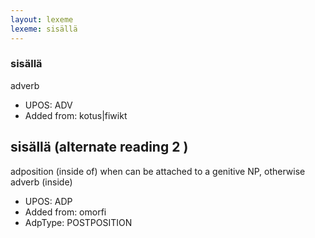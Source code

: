 ```yaml
---
layout: lexeme
lexeme: sisällä
---
```


###  sisällä

adverb
* UPOS:  ADV
* Added from:  kotus|fiwikt


## sisällä (alternate reading 2 )

adposition (inside of) when can be attached to a genitive NP, otherwise adverb (inside)
* UPOS:  ADP
* Added from:  omorfi
* AdpType:  POSTPOSITION


